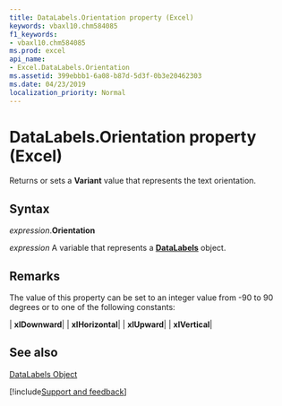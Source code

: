 ```yaml
---
title: DataLabels.Orientation property (Excel)
keywords: vbaxl10.chm584085
f1_keywords:
- vbaxl10.chm584085
ms.prod: excel
api_name:
- Excel.DataLabels.Orientation
ms.assetid: 399ebbb1-6a08-b87d-5d3f-0b3e20462303
ms.date: 04/23/2019
localization_priority: Normal
---
```



# DataLabels.Orientation property (Excel)

Returns or sets a  **Variant** value that represents the text orientation.


## Syntax

_expression_.**Orientation**

_expression_ A variable that represents a **[DataLabels](Excel.DataLabels(object).md)** object.


## Remarks

The value of this property can be set to an integer value from -90 to 90 degrees or to one of the following constants:



| **xlDownward**|
| **xlHorizontal**|
| **xlUpward**|
| **xlVertical**|

## See also


[DataLabels Object](Excel.DataLabels(object).md)

[!include[Support and feedback](~/includes/feedback-boilerplate.md)]
